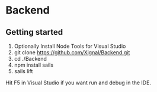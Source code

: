 Backend
=======

## Getting started

1. Optionally Install Node Tools for Visual Studio 
1. git clone https://github.com/Xignal/Backend.git
1. cd ./Backend
1. npm install sails 
1. sails lift 

Hit F5 in Visual Studio if you want run and debug in the IDE.
